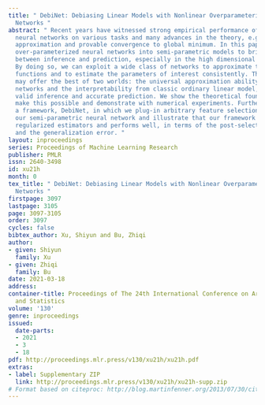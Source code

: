 ```yaml
---
title: " DebiNet: Debiasing Linear Models with Nonlinear Overparameterized Neural
  Networks "
abstract: " Recent years have witnessed strong empirical performance of over-parameterized
  neural networks on various tasks and many advances in the theory, e.g. the universal
  approximation and provable convergence to global minimum. In this paper, we incorporate
  over-parameterized neural networks into semi-parametric models to bridge the gap
  between inference and prediction, especially in the high dimensional linear problem.
  By doing so, we can exploit a wide class of networks to approximate the nuisance
  functions and to estimate the parameters of interest consistently. Therefore, we
  may offer the best of two worlds: the universal approximation ability from neural
  networks and the interpretability from classic ordinary linear model, leading to
  valid inference and accurate prediction. We show the theoretical foundations that
  make this possible and demonstrate with numerical experiments. Furthermore, we propose
  a framework, DebiNet, in which we plug-in arbitrary feature selection methods to
  our semi-parametric neural network and illustrate that our framework debiases the
  regularized estimators and performs well, in terms of the post-selection inference
  and the generalization error. "
layout: inproceedings
series: Proceedings of Machine Learning Research
publisher: PMLR
issn: 2640-3498
id: xu21h
month: 0
tex_title: " DebiNet: Debiasing Linear Models with Nonlinear Overparameterized Neural
  Networks "
firstpage: 3097
lastpage: 3105
page: 3097-3105
order: 3097
cycles: false
bibtex_author: Xu, Shiyun and Bu, Zhiqi
author:
- given: Shiyun
  family: Xu
- given: Zhiqi
  family: Bu
date: 2021-03-18
address:
container-title: Proceedings of The 24th International Conference on Artificial Intelligence
  and Statistics
volume: '130'
genre: inproceedings
issued:
  date-parts:
  - 2021
  - 3
  - 18
pdf: http://proceedings.mlr.press/v130/xu21h/xu21h.pdf
extras:
- label: Supplementary ZIP
  link: http://proceedings.mlr.press/v130/xu21h/xu21h-supp.zip
# Format based on citeproc: http://blog.martinfenner.org/2013/07/30/citeproc-yaml-for-bibliographies/
---
```

